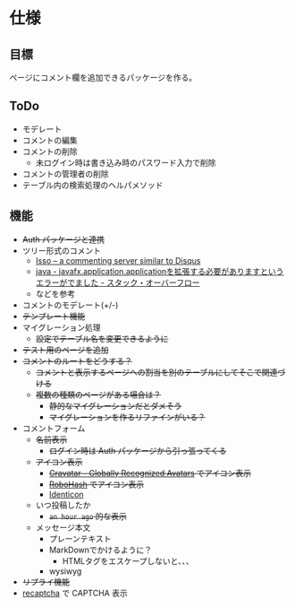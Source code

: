 # 仕様

## 目標

ページにコメント欄を追加できるパッケージを作る。

## ToDo

* モデレート
* コメントの編集
* コメントの削除
	* 未ログイン時は書き込み時のパスワード入力で削除
* コメントの管理者の削除
* テーブル内の検索処理のヘルパメソッド

## 機能

* <del>Auth パッケージと連携</del>
* ツリー形式のコメント
	* [Isso – a commenting server similar to Disqus](http://posativ.org/isso/)
	* [java - javafx.application.applicationを拡張する必要がありますというエラーがでました - スタック・オーバーフロー](http://ja.stackoverflow.com/questions/6461/javafx-application-application%e3%82%92%e6%8b%a1%e5%bc%b5%e3%81%99%e3%82%8b%e5%bf%85%e8%a6%81%e3%81%8c%e3%81%82%e3%82%8a%e3%81%be%e3%81%99%e3%81%a8%e3%81%84%e3%81%86%e3%82%a8%e3%83%a9%e3%83%bc%e3%81%8c%e3%81%a7%e3%81%be%e3%81%97%e3%81%9f)
	* などを参考
* コメントのモデレート(+/-)
* <del>テンプレート機能</del>
* マイグレーション処理
	* <del>設定でテーブル名を変更できるように</del>
* <del>テスト用のページを追加</del>
* <del>コメントのルートをどうする？</del>
	* <del>コメントと表示するページへの割当を別のテーブルにしてそこで関連づける</del>
	* <del>複数の種類のページがある場合は？</del>
		* <del>静的なマイグレーションだとダメそう</del>
		* <del>マイグレーションを作るリファインがいる？</del>
* コメントフォーム
	* <del>名前表示</del>
		* <del>ログイン時は Auth パッケージから引っ張ってくる</del>
	* <del>アイコン表示</del>
		* <del>[Gravatar - Globally Recognized Avatars](https://en.gravatar.com/) でアイコン表示</del>
		* <del>[RoboHash](http://robohash.org/) でアイコン表示</del>
		* [Identicon](http://www.radiumsoftware.com/0702.html)
	* いつ投稿したか
		* <del>`an hour ago` 的な表示</del>
	* メッセージ本文
		* プレーンテキスト
		* MarkDownでかけるように？
			* HTMLタグをエスケープしないと、、、
		* wysiwyg
* <del>リプライ機能</del>
* [recaptcha](http://www.google.com/recaptcha/intro/index.html) で CAPTCHA 表示
